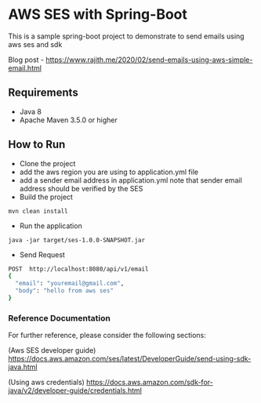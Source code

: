 # AWS SES with Spring-Boot 

This is a sample spring-boot project to demonstrate to send emails using aws ses and sdk

Blog post - https://www.rajith.me/2020/02/send-emails-using-aws-simple-email.html

## Requirements
* Java 8
* Apache Maven 3.5.0 or higher

## How to Run

- Clone the project
- add the aws region you are using to application.yml file
- add a sender email address in application.yml note that sender email address should be verified by the SES
- Build the project  
```
mvn clean install
```
- Run the application
```
java -jar target/ses-1.0.0-SNAPSHOT.jar
```

- Send Request

```sh
POST  http://localhost:8080/api/v1/email
{
  "email": "youremail@gmail.com",
  "body": "hello from aws ses"
}
```

### Reference Documentation
For further reference, please consider the following sections:

(Aws SES developer guide) https://docs.aws.amazon.com/ses/latest/DeveloperGuide/send-using-sdk-java.html

(Using aws credentials) https://docs.aws.amazon.com/sdk-for-java/v2/developer-guide/credentials.html